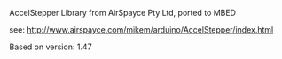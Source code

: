 AccelStepper Library from AirSpayce Pty Ltd, ported to MBED

see: http://www.airspayce.com/mikem/arduino/AccelStepper/index.html

Based on version: 1.47
